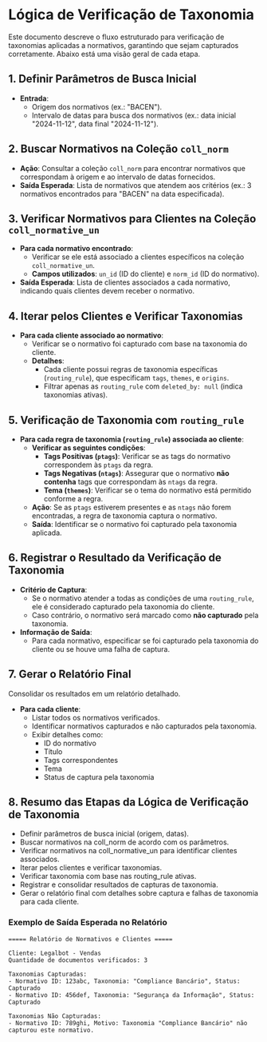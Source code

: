 # Lógica de Verificação de Taxonomia

Este documento descreve o fluxo estruturado para verificação de taxonomias aplicadas a normativos, garantindo que sejam capturados corretamente. Abaixo está uma visão geral de cada etapa.

## 1. Definir Parâmetros de Busca Inicial

- **Entrada**:
  - Origem dos normativos (ex.: "BACEN").
  - Intervalo de datas para busca dos normativos (ex.: data inicial "2024-11-12", data final "2024-11-12").

## 2. Buscar Normativos na Coleção `coll_norm`

- **Ação**: Consultar a coleção `coll_norm` para encontrar normativos que correspondam à origem e ao intervalo de datas fornecidos.
- **Saída Esperada**: Lista de normativos que atendem aos critérios (ex.: 3 normativos encontrados para "BACEN" na data especificada).

## 3. Verificar Normativos para Clientes na Coleção `coll_normative_un`

- **Para cada normativo encontrado**:
  - Verificar se ele está associado a clientes específicos na coleção `coll_normative_un`.
  - **Campos utilizados**: `un_id` (ID do cliente) e `norm_id` (ID do normativo).
- **Saída Esperada**: Lista de clientes associados a cada normativo, indicando quais clientes devem receber o normativo.

## 4. Iterar pelos Clientes e Verificar Taxonomias

- **Para cada cliente associado ao normativo**:
  - Verificar se o normativo foi capturado com base na taxonomia do cliente.
  - **Detalhes**:
    - Cada cliente possui regras de taxonomia específicas (`routing_rule`), que especificam `tags`, `themes`, e `origins`.
    - Filtrar apenas as `routing_rule` com `deleted_by: null` (indica taxonomias ativas).

## 5. Verificação de Taxonomia com `routing_rule`

- **Para cada regra de taxonomia (`routing_rule`) associada ao cliente**:
  - **Verificar as seguintes condições**:
    - **Tags Positivas (`ptags`)**: Verificar se as tags do normativo correspondem às `ptags` da regra.
    - **Tags Negativas (`ntags`)**: Assegurar que o normativo **não contenha** tags que correspondam às `ntags` da regra.
    - **Tema (`themes`)**: Verificar se o tema do normativo está permitido conforme a regra.
  - **Ação**: Se as `ptags` estiverem presentes e as `ntags` não forem encontradas, a regra de taxonomia captura o normativo.
  - **Saída**: Identificar se o normativo foi capturado pela taxonomia aplicada.

## 6. Registrar o Resultado da Verificação de Taxonomia

- **Critério de Captura**:
  - Se o normativo atender a todas as condições de uma `routing_rule`, ele é considerado capturado pela taxonomia do cliente.
  - Caso contrário, o normativo será marcado como **não capturado** pela taxonomia.
- **Informação de Saída**:
  - Para cada normativo, especificar se foi capturado pela taxonomia do cliente ou se houve uma falha de captura.

## 7. Gerar o Relatório Final

Consolidar os resultados em um relatório detalhado.

- **Para cada cliente**:
  - Listar todos os normativos verificados.
  - Identificar normativos capturados e não capturados pela taxonomia.
  - Exibir detalhes como:
    - ID do normativo
    - Título
    - Tags correspondentes
    - Tema
    - Status de captura pela taxonomia


## 8. Resumo das Etapas da Lógica de Verificação de Taxonomia

- Definir parâmetros de busca inicial (origem, datas).
- Buscar normativos na coll_norm de acordo com os parâmetros.
- Verificar normativos na coll_normative_un para identificar clientes associados.
- Iterar pelos clientes e verificar taxonomias.
- Verificar taxonomia com base nas routing_rule ativas.
- Registrar e consolidar resultados de capturas de taxonomia.
- Gerar o relatório final com detalhes sobre captura e falhas de taxonomia para cada cliente.

### Exemplo de Saída Esperada no Relatório

```plaintext
===== Relatório de Normativos e Clientes =====

Cliente: Legalbot - Vendas
Quantidade de documentos verificados: 3

Taxonomias Capturadas:
- Normativo ID: 123abc, Taxonomia: "Compliance Bancário", Status: Capturado
- Normativo ID: 456def, Taxonomia: "Segurança da Informação", Status: Capturado

Taxonomias Não Capturadas:
- Normativo ID: 789ghi, Motivo: Taxonomia "Compliance Bancário" não capturou este normativo.




